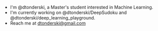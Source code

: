 - I'm @dtonderski, a Master's student interested in Machine Learning.
- I'm currently working on @dtonderski/DeepSudoku and @dtonderski/deep_learning_playground.
- Reach me at dtonderski@gmail.com

<!---
dtonderski/dtonderski is a ✨ special ✨ repository because its `README.md` (this file) appears on your GitHub profile.
You can click the Preview link to take a look at your changes.
--->
